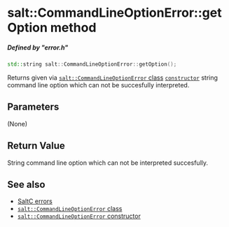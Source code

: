# salt::CommandLineOptionError::getOption method
##### Defined by "error.h"
```cpp
std::string salt::CommandLineOptionError::getOption();
```
Returns given via [`salt::CommandLineOptionError` class](README.md) [`constructor`](constructor.md) string command line option which can not be succesfully interpreted.

## Parameters
(None)

## Return Value
String command line option which can not be interpreted succesfully.

## See also
+ [SaltC errors](../README.md)
+ [`salt::CommandLineOptionError` class](README.md)
+ [`salt::CommandLineOptionError` constructor](constructor.md)